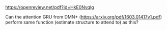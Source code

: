 
https://openreview.net/pdf?id=HkE0Nvqlg

Can the attention GRU from DMN+ (https://arxiv.org/pdf/1603.01417v1.pdf) perform same function (estimate structure to attend to) as this?
